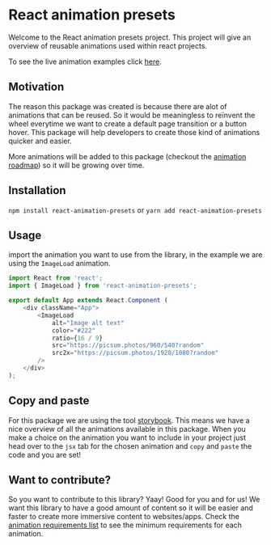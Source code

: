 # React animation presets
Welcome to the React animation presets project. This project will give an overview of reusable animations used within react projects.

To see the live animation examples click [here](https://oberonamsterdam.github.io/react-animation-presets/).

## Motivation
The reason this package was created is because there are alot of animations that can be reused. So it would be meaningless to reïnvent the wheel everytime we want to create a default page transition or a button hover. This package will help developers to create those kind of animations quicker and easier.

More animations will be added to this package (checkout the [animation roadmap](animationRoadmap.md)) so it will be growing over time.

## Installation
`npm install react-animation-presets` or  `yarn add react-animation-presets`

## Usage
import the animation you want to use from the library, in the example we are using the `ImageLoad` animation.

```javascript
import React from 'react';
import { ImageLoad } from 'react-animation-presets';

export default App extends React.Component (
    <div className="App">
        <ImageLoad
            alt="Image alt text"
            color="#222"
            ratio={16 / 9}
            src="https://picsum.photos/960/540?random"
            src2x="https://picsum.photos/1920/1080?random"
        />
    </div>
);
```

## Copy and paste
For this package we are using the tool [storybook](https://github.com/storybooks/storybook). This means we have a nice overview of all the animations available in this package. When you make a choice on the animation you want to include in your project just head over to the `jsx` tab for the chosen animation and `copy` and `paste` the code and you are set!

## Want to contribute?
So you want to contribute to this library? Yaay! Good for you and for us! We want this library to have a good amount of content so it will be easier and faster to create more immersive content to websites/apps. Check the [animation requirements list](animationRequirementsList.md) to see the minimum requirements for each animation.